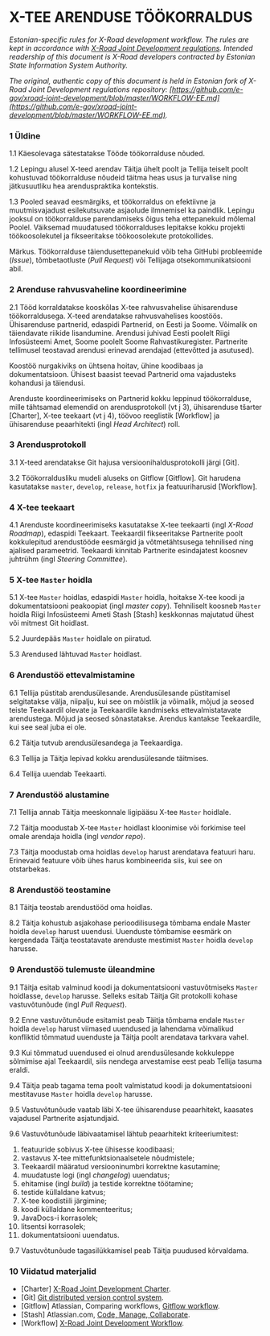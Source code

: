 # X-TEE ARENDUSE TÖÖKORRALDUS

*Estonian-specific rules for X-Road development workflow. The rules are kept in accordance with [X-Road Joint Development regulations](https://github.com/vrk-kpa/xroad-joint-development). Intended readership of this document is X-Road developers contracted by Estonian State Information System Authority.*

*The original, authentic copy of this document is held in Estonian fork of X-Road Joint Development regulations repository:  [https://github.com/e-gov/xroad-joint-development/blob/master/WORKFLOW-EE.md](https://github.com/e-gov/xroad-joint-development/blob/master/WORKFLOW-EE.md).*

### 1	Üldine

1.1	Käesolevaga sätestatakse Tööde töökorralduse nõuded.

1.2	Lepingu alusel X-teed arendav Täitja ühelt poolt ja Tellija teiselt poolt kohustuvad töökorralduse nõudeid täitma heas usus ja turvalise ning jätkusuutliku hea arenduspraktika kontekstis.

1.3	Pooled seavad eesmärgiks, et töökorraldus on efektiivne ja muutmisvajadust esilekutsuvate asjaolude ilmnemisel ka paindlik. Lepingu jooksul on töökorralduse parendamiseks õigus teha ettepanekuid mõlemal Poolel. Väiksemad muudatused töökorralduses lepitakse kokku projekti töökoosolekutel ja fikseeritakse töökoosolekute protokollides.

Märkus. Töökorralduse täiendusettepanekuid võib teha GitHubi probleemide (*Issue*), tõmbetaotluste (*Pull Request*) või Tellijaga otsekommunikatsiooni abil. 

### 2	Arenduse rahvusvaheline koordineerimine

2.1	Tööd korraldatakse kooskõlas X-tee rahvusvahelise ühisarenduse töökorraldusega.
X-teed arendatakse rahvusvahelises koostöös. Ühisarenduse partnerid, edaspidi Partnerid, on Eesti ja Soome. Võimalik on täiendavate riikide lisandumine. Arendusi juhivad Eesti poolelt Riigi Infosüsteemi Amet, Soome poolelt Soome Rahvastikuregister. Partnerite tellimusel teostavad arendusi erinevad arendajad (ettevõtted ja asutused).

Koostöö nurgakiviks on ühtsena hoitav, ühine koodibaas ja dokumentatsioon. Ühisest baasist teevad Partnerid oma vajadusteks kohandusi ja täiendusi.

Arenduste koordineerimiseks on Partnerid kokku leppinud töökorralduse, mille tähtsamad elemendid on arendusprotokoll (vt j 3), ühisarenduse tšarter [Charter], X-tee teekaart (vt j 4), töövoo reeglistik [Workflow] ja ühisarenduse peaarhitekti (ingl *Head Architect*) roll.

### 3	Arendusprotokoll

3.1	X-teed arendatakse Git hajusa versioonihaldusprotokolli järgi [Git].

3.2	Töökorraldusliku mudeli aluseks on Gitflow [Gitflow]. Git harudena kasutatakse `master`, `develop`, `release`, `hotfix` ja featuuriharusid [Workflow].

### 4	X-tee teekaart

4.1	Arenduste koordineerimiseks kasutatakse X-tee teekaarti (ingl *X-Road Roadmap*), edaspidi Teekaart. Teekaardil fikseeritakse Partnerite poolt kokkulepitud arendustööde eesmärgid ja võtmetähtsusega tehnilised ning ajalised parameetrid. Teekaardi kinnitab Partnerite esindajatest koosnev juhtrühm (ingl *Steering Committee*).

### 5	X-tee `Master` hoidla

5.1	X-tee `Master` hoidlas, edaspidi `Master` hoidla, hoitakse X-tee koodi ja dokumentatsiooni peakoopiat (ingl *master copy*). Tehniliselt koosneb `Master` hoidla Riigi Infosüsteemi Ameti Stash [Stash] keskkonnas majutatud ühest või mitmest Git hoidlast.

5.2	Juurdepääs `Master` hoidlale on piiratud.

5.3	Arendused lähtuvad `Master` hoidlast.

### 6	Arendustöö ettevalmistamine

6.1	Tellija püstitab arendusülesande.
Arendusülesande püstitamisel selgitatakse välja, niipalju, kui see on mõistlik ja võimalik, mõjud ja seosed teiste Teekaardil olevate ja Teekaardile kandmiseks ettevalmistatavate arendustega. Mõjud ja seosed sõnastatakse. Arendus kantakse Teekaardile, kui see seal juba ei ole.

6.2	Täitja tutvub arendusülesandega ja Teekaardiga.

6.3	Tellija ja Täitja lepivad kokku arendusülesande täitmises.

6.4	Tellija uuendab Teekaarti.

### 7	Arendustöö alustamine

7.1	Tellija annab Täitja meeskonnale ligipääsu X-tee `Master` hoidlale.

7.2	Täitja moodustab X-tee `Master` hoidlast kloonimise või forkimise teel omale arendaja hoidla (ingl *vendor repo*).

7.3	Täitja moodustab oma hoidlas `develop` harust arendatava featuuri haru. Erinevaid featuure võib ühes harus kombineerida siis, kui see on otstarbekas.

### 8	Arendustöö teostamine

8.1	Täitja teostab arendustööd oma hoidlas.

8.2	Täitja kohustub asjakohase perioodilisusega tõmbama endale Master hoidla `develop` harust uuendusi.
Uuenduste tõmbamise eesmärk on kergendada Täitja teostatavate arenduste mestimist `Master` hoidla `develop` harusse.

### 9	Arendustöö tulemuste üleandmine

9.1	Täitja esitab valminud koodi ja dokumentatsiooni vastuvõtmiseks `Master` hoidlasse, `develop` harusse. Selleks esitab Täitja Git protokolli kohase vastuvõtunõude (ingl *Pull Request*).

9.2	Enne vastuvõtunõude esitamist peab Täitja tõmbama endale `Master` hoidla `develop` harust viimased uuendused ja lahendama võimalikud konfliktid tõmmatud uuenduste ja Täitja poolt arendatava tarkvara vahel.

9.3	Kui tõmmatud uuendused ei olnud arendusülesande kokkuleppe sõlmimise ajal Teekaardil, siis nendega arvestamise eest peab Tellija tasuma eraldi.

9.4	Täitja peab tagama tema poolt valmistatud koodi ja dokumentatsiooni mestitavuse `Master` hoidla `develop` harusse.

9.5	Vastuvõtunõude vaatab läbi X-tee ühisarenduse peaarhitekt, kaasates vajadusel Partnerite asjatundjaid.

9.6	Vastuvõtunõude läbivaatamisel lähtub peaarhitekt kriteeriumitest:

1.	featuuride sobivus X-tee ühisesse koodibaasi;
2.	vastavus X-tee mittefunktsionaalsetele nõudmistele;
3.	Teekaardil määratud versiooninumbri korrektne kasutamine;
4.	muudatuste logi (ingl *changelog*) uuendatus;
5.	ehitamise (ingl *build*) ja testide korrektne töötamine;
6.	testide küllaldane katvus;
7.	X-tee koodistiili järgimine;
8.	koodi küllaldane kommenteeritus;
9.	JavaDocs-i korrasolek;
10.	litsentsi korrasolek;
11.	dokumentatsiooni uuendatus.

9.7	Vastuvõtunõude tagasilükkamisel peab Täitja puudused kõrvaldama.

### 10	Viidatud materjalid

- [Charter] 	[X-Road Joint Development Charter](https://github.com/vrk-kpa/xroad-joint-development/blob/master/CHARTER.md).
- [Git] 	[Git distributed version control system](https://git-scm.com/). 
- [Gitflow] 	Atlassian, Comparing workflows, [Gitflow workflow](https://www.atlassian.com/git/tutorials/comparing-workflows/gitflow-workflow).
- [Stash] 	Atlassian.com, [Code, Manage, Collaborate](https://www.atlassian.com/software/bitbucket).
- [Workflow] 	[X-Road Joint Development Workflow](https://github.com/vrk-kpa/xroad-joint-development/blob/master/WORKFLOW.md).
